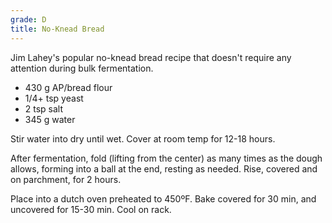 ```yaml
---
grade: D
title: No-Knead Bread
---
```


Jim Lahey's popular no-knead bread recipe that doesn't require any attention 
during bulk fermentation. 


- 430 g AP/bread flour
- 1/4+ tsp yeast
- 2 tsp salt
- 345 g water

Stir water into dry until wet. Cover at room temp for 12-18 hours.

After fermentation, fold (lifting from the center) as many times as the dough 
allows, forming into a ball at the end, resting as needed.  Rise, covered and 
on parchment, for 2 hours. 

Place into a dutch oven preheated to 450ºF. Bake 
covered for 30 min, and uncovered for 15-30 min. Cool on rack.